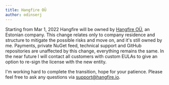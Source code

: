 ```yaml
---
title: Hangfire OÜ
author: odinserj
---
```


Starting from Mar 1, 2022 Hangfire will be owned by <a href="https://ariregister.rik.ee/eng/company/16452321/Hangfire-OÜ" target="_blank" rel="noopener">Hangfire OÜ</a>, an Estonian company. This change relates only to company residence and structure to mitigate the possible risks and move on, and it's still owned by me. Payments, private NuGet feed, technical support and GitHub repositories are unaffected by this change, everything remains the same. In the near future I will contact all customers with custom EULAs to give an option to re-sign the license with the new entity.

I'm working hard to complete the transition, hope for your patience. Please feel free to ask any questions via <a href="mailto:support@hangfire.io">support@hangfire.io</a>.